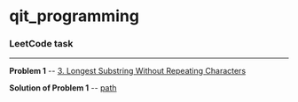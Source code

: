 # qit_programming

### LeetCode task
---

**Problem 1** -- [3. Longest Substring Without Repeating Characters](https://leetcode.com/problems/longest-substring-without-repeating-characters/)

**Solution of Problem 1** -- [path](LeetCode/Problem_1.py)